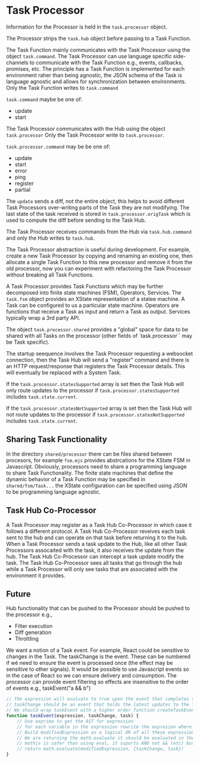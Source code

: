# Task Processor

Information for the Processor is held in the `task.processor` object.

The Processor strips the `task.hub` object before passing to a Task Function.

The Task Function mainly communicates with the Task Processor using the object `task.command`. The Task Processor can use language specific side-channels to communicate with the Task Function e.g., events, callbacks, promises, etc. The principle has a Task Function is implemented for each environment raher than being agnostic, the JSON schema of the Task is language agnostic and allows for synchronization between environments. Only the Task Function writes to `task.command`

`task.command` maybe be one of:
  * update
  * start

The Task Processor communicates with the Hub using the object `task.processor` Only the Task Processor write to `task.processor`.

`task.processor.command` may be be one of:
  * update
  * start
  * error
  * ping
  * register
  * partial

The `update` sends a diff, not the entire object, this helps to avoid different Task Processors over-writing parts of the Task they are not modifying. The last state of the task received is stored in `task.processor.origTask` which is used to compute the diff before sending to the Task Hub.

The Task Processor receives commands from the Hub via `task.hub.command` and only the Hub writes to `task.hub`.

The Task Processor abstraction is useful during development. For example, create a new Task Processor by copying and renaming an existing one, then allocate a single Task Function to this new processor and remove it from the old processor, now you can experiment with refactoring the Task Processor without breaking all Task Functions. 

A Task Processor provides Task Functions which may be further decomposed into finite state machines (FSM), Operators, Services. The `task.fsm` object provides an XState representation of a statee machine. A Task can be configured to us a particular state machine. Operators are functions that receive a Task as input and return a Task as output. Services typically wrap a 3rd party API.

The object `task.processor.shared` provides a "global" space for data to be shared with all Tasks on the processor (other fields of `task.processor`` may be Task specific).

The startup seequence involves the Task Processor requesting a websocket connection, then the Task Hub will send a "register" command and there is an HTTP request/response that registers the Task Processor details. This will eventually be replaced with a System Task.

If the `task.processor.statesSupported` array is set then the Task Hub will only route updates to the processor if `task.processor.statesSupported` includes `task.state.current`.

If the `task.processor.statesNotSupported` array is set then the Task Hub will not route updates to the processor if `task.processor.statesNotSupported` includes `task.state.current`.

## Sharing Task Functionality

In the directory `shared/processor` there can be files shared between procesors, for example `fsm.mjs` provides abstrcations for the XState FSM in Javascript. Obviously, processors need to share a programming language to share Task Functionality. The finite state machines that define the dynamic behavior of a Task Function may be specified in `shared/fsm/Task...` the XState configuration can be specified using JSON to be programming language agnostic. 

## Task Hub Co-Processor

A Task Processor may register as a Task Hub Co-Processor in which case it follows a different protocol. A Task Hub Co-Processor reveives each task sent to the hub and can operate on that task before returning it to the hub. When a Task Processor sends a task update to the Hub, like all other Task Processors assocaited with the task, it also receives the update from the hub. The Task Hub Co-Processor can intercept a task update modify the task. The Task Hub Co-Processor sees all tasks that go through the hub while a Task Processor will only see tasks that are associated with the environment it provides.

## Future

Hub functionality that can be pushed to the Processor should be pushed to the processor e.g.,
* Filter execution
* Diff generation
* Throttling

 We want a notion of a Task event. For example, React could be sensitive to changes in the Task. The taskChange is the event. These can be numbered if wé need to ensure the event is processed once (the effect may be sensitive to other signals). It would be possible to use Javascript events so in the case of React so we can ensure delivery and consumption. The processor can provide event filtering so effects are insensitive to the order of events e.g., taskEvent("a && b") 

```javascript
// The expression will evaluate to true upon the event that completes the expression
// taskChange should be an event that holds the latest updates to the Task
// We should wrap taskEvent with a higher order function createTaskEvent then user only need call taskEvent without needing to pass in taskChange and task each time. 
function taskEvent(expression, taskChange, task) {
    // Use exprima to get the AST for expression
    // for each variable in the expression rewrite the expresion where that variable is refered to as taskChange.variable while the other variables are task.variable
    // Build modifiedExpression as a logical OR of all these expression rewrites
    // We are returning the math.evaluate it should be evaluated in the context of where the function was called
    // mathjs is safer than using eval, it suports AND not && (etc) but we can rewrite && as AND during the rewrite step above.
    // return math.evaluate(modifiedExpression, {taskChange, task}) 
}
```